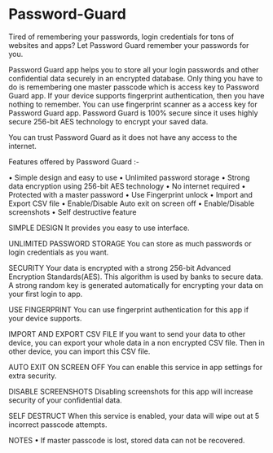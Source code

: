 # Password-Guard

Tired of remembering your passwords, login credentials for tons of websites and apps? Let Password Guard remember your passwords for you.


Password Guard app helps you to store all your login passwords and other confidential data securely in an encrypted database. Only thing you have to do is remembering one master passcode which is access key to Password Guard app. If your device supports fingerprint authentication, then you have nothing to remember. You can use fingerprint scanner as a access key for Password Guard app.
Password Guard is 100% secure since it uses highly secure 256-bit AES technology to encrypt your saved data.


You can trust Password Guard as it does not have any access to the internet.


Features offered by Password Guard :-


• Simple design and easy to use
• Unlimited password storage
• Strong data encryption using 256-bit AES technology
• No internet required
• Protected with a master password
• Use Fingerprint unlock
• Import and Export CSV file
• Enable/Disable Auto exit on screen off
• Enable/Disable screenshots
• Self destructive feature


SIMPLE DESIGN
It provides you easy to use interface.

UNLIMITED PASSWORD STORAGE
You can store as much passwords or login credentials as you want.

SECURITY
Your data is encrypted with a strong 256-bit Advanced Encryption Standards(AES). This algorithm is used by banks to secure data. A strong random key is generated automatically for encrypting your data on your first login to app.

USE FINGERPRINT
You can use fingerprint authentication for this app if your device supports.

IMPORT AND EXPORT CSV FILE
If you want to send your data to other device, you can export your whole data in a non encrypted CSV file. Then in other device, you can import this CSV file.

AUTO EXIT ON SCREEN OFF
You can enable this service in app settings for extra security.

DISABLE SCREENSHOTS
Disabling screenshots for this app will increase security of your confidential data.

SELF DESTRUCT
When this service is enabled, your data will wipe out at 5 incorrect passcode attempts.


NOTES
• If master passcode is lost, stored data can not be recovered.
